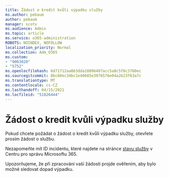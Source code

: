 ```yaml
---
title: Žádost o kredit kvůli výpadku služby
ms.author: pebaum
author: pebaum
manager: scotv
ms.audience: Admin
ms.topic: article
ms.service: o365-administration
ROBOTS: NOINDEX, NOFOLLOW
localization_priority: Normal
ms.collection: Adm_O365
ms.custom:
- "9003020"
- "5752"
ms.openlocfilehash: 6d71712aa863dda10896407acc5a8c5f8c3760ec
ms.sourcegitcommit: 8bc60ec34bc1e40685e3976576e04a2623f63a7c
ms.translationtype: MT
ms.contentlocale: cs-CZ
ms.lasthandoff: 04/15/2021
ms.locfileid: "51826444"
---
```

# <a name="credit-request-due-to-a-service-outage"></a>Žádost o kredit kvůli výpadku služby

Pokud chcete požádat o žádost o kredit kvůli výpadku služby, otevřete prosím žádost o službu.

Nezapomeňte mít ID incidentu, které najdete na stránce [stavu služby](https://docs.microsoft.com/office365/enterprise/view-service-health) v Centru pro správu Microsoftu 365.

Upozorňujeme, že při zpracování vaší žádosti projde ověřením, aby bylo možné sledovat dopad výpadku.
